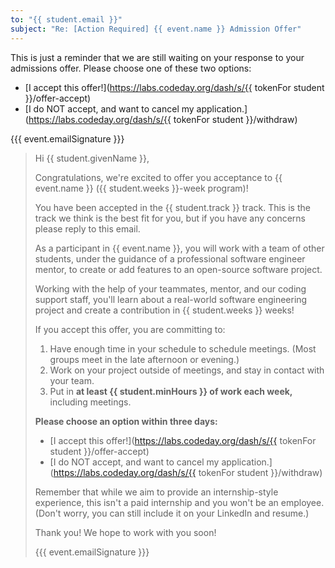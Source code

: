 ```yaml
---
to: "{{ student.email }}"
subject: "Re: [Action Required] {{ event.name }} Admission Offer"
---
```


This is just a reminder that we are still waiting on your response to your admissions offer. Please choose one of these two options:

- [I accept this offer!](https://labs.codeday.org/dash/s/{{ tokenFor student }}/offer-accept)
- [I do NOT accept, and want to cancel my application.](https://labs.codeday.org/dash/s/{{ tokenFor student }}/withdraw)

{{{ event.emailSignature }}}


> Hi {{ student.givenName }},
> 
> Congratulations, we're excited to offer you acceptance to {{ event.name }} ({{ student.weeks }}-week program)!
> 
> You have been accepted in the {{ student.track }} track. This is the track we think is the best fit for you, but if you
> have any concerns please reply to this email.
> 
> As a participant in {{ event.name }}, you will work with a team of other students, under the guidance of a professional
> software engineer mentor, to create or add features to an open-source software project.
> 
> Working with the help of your teammates, mentor, and our coding support staff, you'll learn about a real-world software
> engineering project and create a contribution in {{ student.weeks }} weeks!
> 
> If you accept this offer, you are committing to:
> 
> 1. Have enough time in your schedule to schedule meetings. (Most groups meet in the late afternoon or evening.)
> 2. Work on your project outside of meetings, and stay in contact with your team.
> 3. Put in **at least {{ student.minHours }} of work each week,** including meetings.
> 
> **Please choose an option within three days:**
> - [I accept this offer!](https://labs.codeday.org/dash/s/{{ tokenFor student }}/offer-accept)
> - [I do NOT accept, and want to cancel my application.](https://labs.codeday.org/dash/s/{{ tokenFor student }}/withdraw)
> 
> Remember that while we aim to provide an internship-style experience, this isn't a paid internship and you won't be an
> employee. (Don't worry, you can still include it on your LinkedIn and resume.)
> 
> Thank you! We hope to work with you soon!
> 
> {{{ event.emailSignature }}}